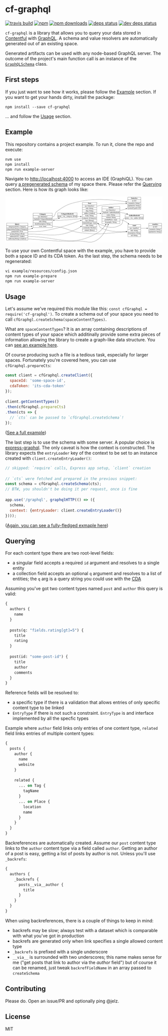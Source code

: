 # cf-graphql

[![travis build](https://img.shields.io/travis/jelz/cf-graphql.svg)](https://travis-ci.org/jelz/cf-graphql)
[![npm](https://img.shields.io/npm/v/cf-graphql.svg)](https://www.npmjs.com/package/cf-graphql)
[![npm downloads](https://img.shields.io/npm/dt/cf-graphql.svg)](https://www.npmjs.com/package/cf-graphql)
[![deps status](https://img.shields.io/david/jelz/cf-graphql.svg)](https://david-dm.org/jelz/cf-graphql)
[![dev deps status](https://img.shields.io/david/dev/jelz/cf-graphql.svg)](https://david-dm.org/jelz/cf-graphql?type=dev)

`cf-graphql` is a library that allows you to query your data stored in
[Contentful](https://www.contentful.com/) with [GraphQL](http://graphql.org/).
A schema and value resolvers are automatically generated out of an existing
space.

Generated artifacts can be used with any node-based GraphQL server. The outcome
of the project's main function call is an instance of the
[`GraphQLSchema`](http://graphql.org/graphql-js/type/#graphqlschema) class.

## First steps

If you just want to see how it works, please follow the [Example](#example)
section. If you want to get your hands dirty, install the package:

```
npm install --save cf-graphql
```

... and follow the [Usage](#usage) section.


## Example

This repository contains a project example. To run it, clone the repo and
execute:

```
nvm use
npm install
npm run example-server
```

Navigate to <http://localhost:4000> to access an IDE (GraphiQL). You can query
[a pregenerated schema](./example/resources/schema.graphql) of my space there.
Please refer the [Querying](#querying) section. Here is how its graph looks
like:

![Schema graph](./example/resources/graph.png)

To use your own Contentful space with the example, you have to provide both
a space ID and its CDA token. As the last step, the schema needs to be
regenerated:

```
vi example/resources/config.json
npm run example-prepare
npm run example-server
```


## Usage

Let's assume we've required this module like this:
`const cfGraphql = require('cf-graphql')`. To create a schema out of your space
you need to call `cfGraphgl.createSchema(spaceContentTypes)`.

What are `spaceContentTypes`? It is an array containing descriptions of content types of your space which additinally provide some extra pieces of information
allowing the library to create a graph-like data structure. You can
[see an example here](./example/resources/cts.json).

Of course producing such a file is a tedious task, especially for larger spaces.
Fortunately you're covered here, you can use `cfGraphql.prepareCts`:

```js
const client = cfGraphql.createClient({
  spaceId: 'some-space-id',
  cdaToken: 'its-cda-token'
});

client.getContentTypes()
.then(cfGraphql.prepareCts)
.then(cts => {
  // `cts` can be passed to `cfGraphql.createSchema`!
});
```

([See a full example](./example/prepare-cts.js))

The last step is to use the schema with some server. A popular choice is
[express-graphql](https://github.com/graphql/express-graphql). The only caveat
is how the context is constructed. The library expects the `entryLoader` key of
the context to be set to an instance created with `client.createEntryLoader()`:

```js
// skipped: `require` calls, Express app setup, `client` creation

// `cts` were fetched and prepared in the previous snippet:
const schema = cfGraphql.createSchema(cts);
// BTW, you shouldn't be doing it per request, once is fine

app.use('/graphql', graphqlHTTP(() => ({
  schema,
  context: {entryLoader: client.createEntryLoader()}
})));
```

([Again, you can see a fully-fledged exmaple here](./example/server.js))


## Querying

For each content type there are two root-level fields:

- a singular field accepts a required `id` argument and resolves to a single
  entity
- a collection field accepts an optional `q` argument and resolves to a list
  of entities; the `q` arg is a query string you could use with the
  [CDA](https://www.contentful.com/developers/docs/references/content-delivery-api/)

Assuming you've got two content types named `post` and `author` this query is
valid:

```graphql
{
  authors {
    name
  }

  posts(q: "fields.rating[gt]=5") {
    title
    rating
  }

  post(id: "some-post-id") {
    title
    author
    comments
  }
}
```

Reference fields will be resolved to:

- a specific type if there is a validation that allows entries of only specific
  content type to be linked
- `EntryType` if there is not such a constraint. `EntryType` is and interface
  implemented by all the specfic types

Example where `author` field links only entries of one content type, `related`
field links entries of multiple content types:

```graphql
{
  posts {
    author {
      name
      website
    }

    related {
      ... on Tag {
        tagName
      }
      ... on Place {
        location
        name
      }
    }
  }
}
```

Backreferences are automatically created. Assume our `post` content type links
to the `author` content type via a field called `author`. Getting an author of
a post is easy, getting a list of posts by author is not. Unless you'll use
`_backrefs`:

```graphql
{
  authors {
    _backrefs {
      posts__via__author {
        title
      }
    }
  }
}
```

When using backreferences, there is a couple of things to keep in mind:

- backrefs may be slow; always test with a dataset which is comparable with what
  you've got in production
- backrefs are generated only when link specifies a single allowed content type
- `_backrefs` is prefixed with a single underscore
- `__via__` is surrounded with two underscores; this name makes sense for me
  ("get posts that link to author via the _author_ field") but of course it can
  be renamed, just tweak `backrefFieldName` in an array passed to `createSchema`


## Contributing

Please do. Open an issue/PR and optionally ping @jelz.


## License

MIT
